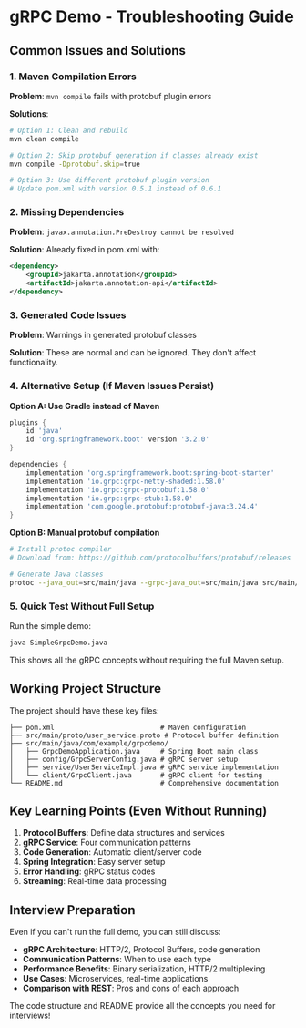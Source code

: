 # gRPC Demo - Troubleshooting Guide

## Common Issues and Solutions

### 1. Maven Compilation Errors

**Problem**: `mvn compile` fails with protobuf plugin errors

**Solutions**:
```bash
# Option 1: Clean and rebuild
mvn clean compile

# Option 2: Skip protobuf generation if classes already exist
mvn compile -Dprotobuf.skip=true

# Option 3: Use different protobuf plugin version
# Update pom.xml with version 0.5.1 instead of 0.6.1
```

### 2. Missing Dependencies

**Problem**: `javax.annotation.PreDestroy cannot be resolved`

**Solution**: Already fixed in pom.xml with:
```xml
<dependency>
    <groupId>jakarta.annotation</groupId>
    <artifactId>jakarta.annotation-api</artifactId>
</dependency>
```

### 3. Generated Code Issues

**Problem**: Warnings in generated protobuf classes

**Solution**: These are normal and can be ignored. They don't affect functionality.

### 4. Alternative Setup (If Maven Issues Persist)

**Option A: Use Gradle instead of Maven**
```gradle
plugins {
    id 'java'
    id 'org.springframework.boot' version '3.2.0'
}

dependencies {
    implementation 'org.springframework.boot:spring-boot-starter'
    implementation 'io.grpc:grpc-netty-shaded:1.58.0'
    implementation 'io.grpc:grpc-protobuf:1.58.0'
    implementation 'io.grpc:grpc-stub:1.58.0'
    implementation 'com.google.protobuf:protobuf-java:3.24.4'
}
```

**Option B: Manual protobuf compilation**
```bash
# Install protoc compiler
# Download from: https://github.com/protocolbuffers/protobuf/releases

# Generate Java classes
protoc --java_out=src/main/java --grpc-java_out=src/main/java src/main/proto/user_service.proto
```

### 5. Quick Test Without Full Setup

Run the simple demo:
```bash
java SimpleGrpcDemo.java
```

This shows all the gRPC concepts without requiring the full Maven setup.

## Working Project Structure

The project should have these key files:
```
├── pom.xml                          # Maven configuration
├── src/main/proto/user_service.proto # Protocol buffer definition
├── src/main/java/com/example/grpcdemo/
│   ├── GrpcDemoApplication.java     # Spring Boot main class
│   ├── config/GrpcServerConfig.java # gRPC server setup
│   ├── service/UserServiceImpl.java # gRPC service implementation
│   └── client/GrpcClient.java       # gRPC client for testing
└── README.md                        # Comprehensive documentation
```

## Key Learning Points (Even Without Running)

1. **Protocol Buffers**: Define data structures and services
2. **gRPC Service**: Four communication patterns
3. **Code Generation**: Automatic client/server code
4. **Spring Integration**: Easy server setup
5. **Error Handling**: gRPC status codes
6. **Streaming**: Real-time data processing

## Interview Preparation

Even if you can't run the full demo, you can still discuss:

- **gRPC Architecture**: HTTP/2, Protocol Buffers, code generation
- **Communication Patterns**: When to use each type
- **Performance Benefits**: Binary serialization, HTTP/2 multiplexing
- **Use Cases**: Microservices, real-time applications
- **Comparison with REST**: Pros and cons of each approach

The code structure and README provide all the concepts you need for interviews!
